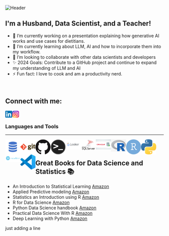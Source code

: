 <!-- ![Header](./pngs/github-header-image.png) -->
<!-- ### Hi there, I am Patrick - aka [patrickA25][website] 👋 -->
![Header](https://github.com/patrickA25/patrickA25/assets/41715581/3e45e635-fd85-46cf-8cb9-2f6345c6769e)

## I'm a Husband, Data Scientist, and a Teacher!
- 🔭 I’m currently working on a presentation explaining how generative AI works and use cases for dietitians.
- 🌱 I’m currently learning about LLM, AI and how to incorporate them into my workflow. 
- 👯 I’m looking to collaborate with other data scientists and developers
- ✨ 2024 Goals: Contribute to a GitHub project and continue to expand my understanding of LLM and AI
- ⚡ Fun fact: I love to cook and am a productivity nerd.
<br />

## Connect with me:
[<img align="left" alt="payers | LinkedIn" width="22px" src="https://github.com/patrickA25/patrickA25/blob/assets/linkedin.png" />][linkedin]

[<img align="left" alt="payers | Instagram" width="22px" src="https://github.com/patrickA25/patrickA25/blob/assets/insta.png" />][instagram]

<br />

 ### Languages and Tools
---
<img align="left" alt="SQL" width="48px" src="https://raw.githubusercontent.com/github/explore/80688e429a7d4ef2fca1e82350fe8e3517d3494d/topics/sql/sql.png" />
<img align="left" alt="Git" width="48px" src="https://raw.githubusercontent.com/github/explore/80688e429a7d4ef2fca1e82350fe8e3517d3494d/topics/git/git.png" />
<img align="left" alt="GitHub" width="48px" src="https://raw.githubusercontent.com/github/explore/78df643247d429f6cc873026c0622819ad797942/topics/github/github.png" />
<img align="left" alt="Terminal" width="48px" src="https://raw.githubusercontent.com/github/explore/80688e429a7d4ef2fca1e82350fe8e3517d3494d/topics/terminal/terminal.png" />
<img align="left" alt="Looker" width="48px" src="https://github.com/patrickA25/patrickA25/blob/assets/Looker_logo.png" />
<img align="left" alt="MSSQL" width="48px" src="https://github.com/patrickA25/patrickA25/blob/assets/MSSQL.png" />
<img align="left" alt="Oracle" width="48px" src="https://github.com/patrickA25/patrickA25/blob/assets/Oracle_SQL.png" />
<img align="left" alt="R" width="48px" src="https://github.com/patrickA25/patrickA25/blob/assets/RLogo.png" />
<img align="left" alt="Rstudio" width="48px" src="https://github.com/patrickA25/patrickA25/blob/assets/RStudio.png" />
<img align="left" alt="Python" width="48px" src="https://github.com/patrickA25/patrickA25/blob/assets/python.png" />
<img align="left" alt="Snowflake" width="48px" src="https://github.com/patrickA25/patrickA25/blob/assets/snowflake.png" />
<img align="left" alt="Visual Studio Code" width="48px" src="https://raw.githubusercontent.com/github/explore/80688e429a7d4ef2fca1e82350fe8e3517d3494d/topics/visual-studio-code/visual-studio-code.png" />

<br />
<br />

## Great Books for Data Science and Statistics 📚
* An Introduction to Statistical Learning [Amazon](https://www.amazon.com/Introduction-Statistical-Learning-Applications-Statistics/dp/1071614177/ref=sr_1_1?keywords=an+introduction+to+statistical+learning&qid=1645586347&sprefix=an+introduction+to+statistical+lear%2Caps%2C149&sr=8-1)
* Applied Predictive modeling [Amazon](https://www.amazon.com/Applied-Predictive-Modeling-Max-Kuhn/dp/1461468485/ref=sr_1_1?crid=PDCP0G3ZO99X&keywords=applied+predictive+modeling&qid=1645586452&sprefix=applied+predictive+modeling%2Caps%2C137&sr=8-1)
* Statistics an Introduction using R [Amazon](https://www.amazon.com/Statistics-Introduction-Michael-J-Crawley/dp/1118941098/ref=sr_1_2?keywords=statistics+an+introduction+using+r&qid=1645586501&sprefix=statistics+an+%2Caps%2C145&sr=8-2)
* R for Data Science [Amazon](https://www.amazon.com/Data-Science-Transform-Visualize-Model/dp/1491910399/ref=sr_1_19?crid=1H3B728WNHIGR&keywords=r+from+data&qid=1645586540&sprefix=r+for+data%2Caps%2C177&sr=8-19)
* Python Data Science handbook [Amazon](https://www.amazon.com/Python-Data-Science-Handbook-Essential/dp/1491912057/ref=sr_1_1?crid=2VX63UOIM5OJ4&keywords=python+for+data+science&qid=1645586573&sprefix=python+for+data+science%2Caps%2C136&sr=8-1)
* Practical Data Science With R [Amazon](https://www.amazon.com/Practical-Data-Science-Nina-Zumel/dp/1617295876/ref=sr_1_1?crid=24VLKYQMU3N3R&keywords=practical+data+science+with+R&qid=1645586644&sprefix=practical+data+science+with+r%2Caps%2C134&sr=8-1)
* Deep Learning with Python [Amazon](https://www.amazon.com/Deep-Learning-Python-Francois-Chollet/dp/1617294438/ref=sr_1_4?crid=E9Z5GXYDKBT2&keywords=deep+learning+with+Python&qid=1645586713&sprefix=deep+learning+with+python%2Caps%2C139&sr=8-4)

just adding a line


<br />

[website]: https://www.ayersanalytics.com/about

[linkedin]: https://www.linkedin.com/in/patrick-a-65b053122/

[instagram]: https://www.instagram.com/zerocool14/


<!--
**patrickA25/patrickA25** is a ✨ _special_ ✨ repository because its `README.md` (this file) appears on your GitHub profile.

Here are some ideas to get you started:
## 

- 💬 Ask me about ...
- 📫 How to reach me: ...
- 😄 Pronouns: ...
- 🤔 I’m looking for help with ...

-->
